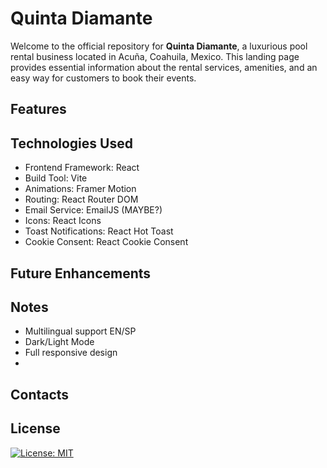 # Quinta Diamante

Welcome to the official repository for **Quinta Diamante**, a luxurious pool rental business located in Acuña, Coahuila, Mexico. This landing page provides essential information about the rental services, amenities, and an easy way for customers to book their events.

## Features

## Technologies Used

- Frontend Framework: React 
- Build Tool: Vite
- Animations: Framer Motion
- Routing: React Router DOM
- Email Service: EmailJS (MAYBE?)
- Icons: React Icons
- Toast Notifications: React Hot Toast
- Cookie Consent: React Cookie Consent

## Future Enhancements

## Notes

- Multilingual support EN/SP
- Dark/Light Mode
- Full responsive design
- 

## Contacts

## License

[![License: MIT](https://img.shields.io/badge/License-MIT-yellow.svg)](https://opensource.org/licenses/MIT)
